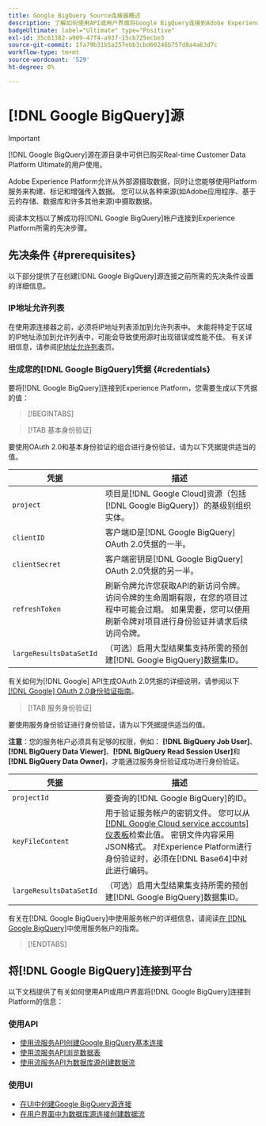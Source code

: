 ```yaml
---
title: Google BigQuery Source连接器概述
description: 了解如何使用API或用户界面将Google BigQuery连接到Adobe Experience Platform。
badgeUltimate: label="Ultimate" type="Positive"
exl-id: 35c61382-a909-47f4-a937-15cb725ecbe3
source-git-commit: 1fa79b31b5a257ebb3cbd60246b757d8a4a63d7c
workflow-type: tm+mt
source-wordcount: '529'
ht-degree: 0%

---
```


# [!DNL Google BigQuery]源

>[!IMPORTANT]
>
>[!DNL Google BigQuery]源在源目录中可供已购买Real-time Customer Data Platform Ultimate的用户使用。

Adobe Experience Platform允许从外部源摄取数据，同时让您能够使用Platform服务来构建、标记和增强传入数据。 您可以从各种来源(如Adobe应用程序、基于云的存储、数据库和许多其他来源)中摄取数据。

阅读本文档以了解成功将[!DNL Google BigQuery]帐户连接到Experience Platform所需的先决步骤。

## 先决条件 {#prerequisites}

以下部分提供了在创建[!DNL Google BigQuery]源连接之前所需的先决条件设置的详细信息。

### IP地址允许列表

在使用源连接器之前，必须将IP地址列表添加到允许列表中。 未能将特定于区域的IP地址添加到允许列表中，可能会导致使用源时出现错误或性能不佳。 有关详细信息，请参阅[IP地址允许列表](../../ip-address-allow-list.md)页。

### 生成您的[!DNL Google BigQuery]凭据 {#credentials}

要将[!DNL Google BigQuery]连接到Experience Platform，您需要生成以下凭据的值：

>[!BEGINTABS]

>[!TAB 基本身份验证]

要使用OAuth 2.0和基本身份验证的组合进行身份验证，请为以下凭据提供适当的值。

| 凭据 | 描述 |
| --- | --- |
| `project` | 项目是[!DNL Google Cloud]资源（包括[!DNL Google BigQuery]）的基级别组织实体。 |
| `clientID` | 客户端ID是[!DNL Google BigQuery] OAuth 2.0凭据的一半。 |
| `clientSecret` | 客户端密钥是[!DNL Google BigQuery] OAuth 2.0凭据的另一半。 |
| `refreshToken` | 刷新令牌允许您获取API的新访问令牌。 访问令牌的生命周期有限，在您的项目过程中可能会过期。 如果需要，您可以使用刷新令牌对项目进行身份验证并请求后续访问令牌。 |
| `largeResultsDataSetId` | （可选）启用大型结果集支持所需的预创建[!DNL Google BigQuery]数据集ID。 |

有关如何为[!DNL Google] API生成OAuth 2.0凭据的详细说明，请参阅以下[[!DNL Google] OAuth 2.0身份验证指南](https://developers.google.com/identity/protocols/oauth2)。

>[!TAB 服务身份验证]

要使用服务身份验证进行身份验证，请为以下凭据提供适当的值。

**注意**：您的服务帐户必须具有足够的权限，例如： **[!DNL BigQuery Job User]**、**[!DNL BigQuery Data Viewer]**、**[!DNL BigQuery Read Session User]**&#x200B;和&#x200B;**[!DNL BigQuery Data Owner]**，才能通过服务身份验证成功进行身份验证。

| 凭据 | 描述 |
| --- | --- |
| `projectId` | 要查询的[!DNL Google BigQuery]的ID。 |
| `keyFileContent` | 用于验证服务帐户的密钥文件。 您可以从[[!DNL Google Cloud service accounts] 仪表板](https://console.cloud.google.com)检索此值。 密钥文件内容采用JSON格式。 对Experience Platform进行身份验证时，必须在[!DNL Base64]中对此进行编码。 |
| `largeResultsDataSetId` | （可选）启用大型结果集支持所需的预创建[!DNL Google BigQuery]数据集ID。 |

有关在[!DNL Google BigQuery]中使用服务帐户的详细信息，请阅读[在 [!DNL Google BigQuery]](https://cloud.google.com/bigquery/docs/use-service-accounts)中使用服务帐户的指南。

>[!ENDTABS]

## 将[!DNL Google BigQuery]连接到平台

以下文档提供了有关如何使用API或用户界面将[!DNL Google BigQuery]连接到Platform的信息：

### 使用API

- [使用流服务API创建Google BigQuery基本连接](../../tutorials/api/create/databases/bigquery.md)
- [使用流服务API浏览数据表](../../tutorials/api/explore/tabular.md)
- [使用流服务API为数据库源创建数据流](../../tutorials/api/collect/database-nosql.md)

### 使用UI

- [在UI中创建Google BigQuery源连接](../../tutorials/ui/create/databases/bigquery.md)
- [在用户界面中为数据库源连接创建数据流](../../tutorials/ui/dataflow/databases.md)
